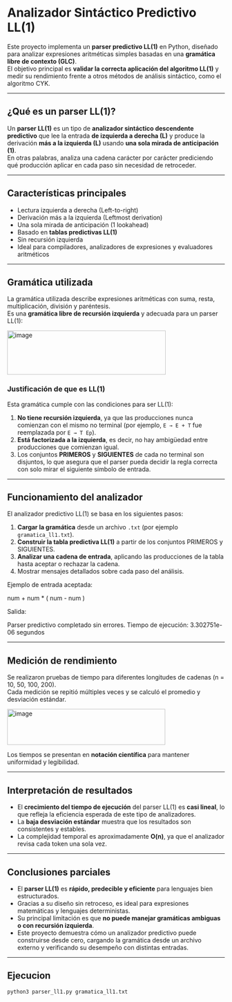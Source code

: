 # Analizador Sintáctico Predictivo LL(1)

Este proyecto implementa un **parser predictivo LL(1)** en Python, diseñado para analizar expresiones aritméticas simples basadas en una **gramática libre de contexto (GLC)**.  
El objetivo principal es **validar la correcta aplicación del algoritmo LL(1)** y medir su rendimiento frente a otros métodos de análisis sintáctico, como el algoritmo CYK.

---

##  ¿Qué es un parser LL(1)?

Un **parser LL(1)** es un tipo de **analizador sintáctico descendente predictivo** que lee la entrada **de izquierda a derecha (L)** y produce la derivación **más a la izquierda (L)** usando **una sola mirada de anticipación (1)**.  
En otras palabras, analiza una cadena carácter por carácter prediciendo qué producción aplicar en cada paso sin necesidad de retroceder.

---

##  Características principales

-  Lectura izquierda a derecha (Left-to-right)
-  Derivación más a la izquierda (Leftmost derivation)
-  Una sola mirada de anticipación (1 lookahead)
-  Basado en **tablas predictivas LL(1)**
-  Sin recursión izquierda
-  Ideal para compiladores, analizadores de expresiones y evaluadores aritméticos

---

##  Gramática utilizada

La gramática utilizada describe expresiones aritméticas con suma, resta, multiplicación, división y paréntesis.  
Es una **gramática libre de recursión izquierda** y adecuada para un parser LL(1):

<img width="367" height="102" alt="image" src="https://github.com/user-attachments/assets/7f1b35b2-10f5-445d-b6ab-3e13970b6049" />


###  Justificación de que es LL(1)

Esta gramática cumple con las condiciones para ser LL(1):

1. **No tiene recursión izquierda**, ya que las producciones nunca comienzan con el mismo no terminal (por ejemplo, `E → E + T` fue reemplazada por `E → T Ep`).
2. **Está factorizada a la izquierda**, es decir, no hay ambigüedad entre producciones que comienzan igual.
3. Los conjuntos **PRIMEROS** y **SIGUIENTES** de cada no terminal son disjuntos, lo que asegura que el parser pueda decidir la regla correcta con solo mirar el siguiente símbolo de entrada.

---

##  Funcionamiento del analizador

El analizador predictivo LL(1) se basa en los siguientes pasos:

1. **Cargar la gramática** desde un archivo `.txt` (por ejemplo `gramatica_ll1.txt`).
2. **Construir la tabla predictiva LL(1)** a partir de los conjuntos PRIMEROS y SIGUIENTES.
3. **Analizar una cadena de entrada**, aplicando las producciones de la tabla hasta aceptar o rechazar la cadena.
4. Mostrar mensajes detallados sobre cada paso del análisis.

Ejemplo de entrada aceptada:

num + num * ( num - num )


Salida:

Parser predictivo completado sin errores.
Tiempo de ejecución: 3.302751e-06 segundos


---

##  Medición de rendimiento

Se realizaron pruebas de tiempo para diferentes longitudes de cadenas (n = 10, 50, 100, 200).  
Cada medición se repitió múltiples veces y se calculó el promedio y desviación estándar.

<img width="366" height="83" alt="image" src="https://github.com/user-attachments/assets/7ba1b7f3-41c7-40b5-8720-efab55f35b63" />


Los tiempos se presentan en **notación científica** para mantener uniformidad y legibilidad.

---

##  Interpretación de resultados

- El **crecimiento del tiempo de ejecución** del parser LL(1) es **casi lineal**, lo que refleja la eficiencia esperada de este tipo de analizadores.
- La **baja desviación estándar** muestra que los resultados son consistentes y estables.
- La complejidad temporal es aproximadamente **O(n)**, ya que el analizador revisa cada token una sola vez.

---

##  Conclusiones parciales

- El **parser LL(1)** es **rápido, predecible y eficiente** para lenguajes bien estructurados.
- Gracias a su diseño sin retroceso, es ideal para expresiones matemáticas y lenguajes deterministas.
- Su principal limitación es que **no puede manejar gramáticas ambiguas o con recursión izquierda**.
- Este proyecto demuestra cómo un analizador predictivo puede construirse desde cero, cargando la gramática desde un archivo externo y verificando su desempeño con distintas entradas.

---
## Ejecucion 
```bash
python3 parser_ll1.py gramatica_ll1.txt
```
  




